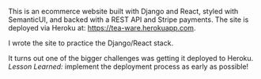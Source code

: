 This is an ecommerce website built with Django and React, styled with SemanticUI, and backed with a REST API and Stripe payments.
The site is deployed via Heroku at: https://tea-ware.herokuapp.com.

I wrote the site to practice the Django/React stack.

It turns out one of the bigger challenges was getting it deployed to Heroku.
_Lesson Learned:_ implement the deployment process as early as possible!